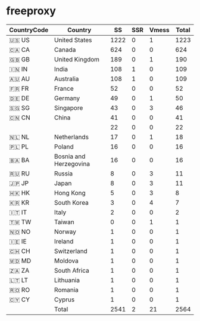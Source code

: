 # freeproxy

|CountryCode|Country|SS|SSR|Vmess|Total|
|  ----  | ----  |  ----  | ----  |  ----  | ----  |
|🇺🇸 US|United States|1222|0|1|1223|
|🇨🇦 CA|Canada|624|0|0|624|
|🇬🇧 GB|United Kingdom|189|0|1|190|
|🇮🇳 IN|India|108|1|0|109|
|🇦🇺 AU|Australia|108|1|0|109|
|🇫🇷 FR|France|52|0|0|52|
|🇩🇪 DE|Germany|49|0|1|50|
|🇸🇬 SG|Singapore|43|0|3|46|
|🇨🇳 CN|China|41|0|0|41|
| ||22|0|0|22|
|🇳🇱 NL|Netherlands|17|0|1|18|
|🇵🇱 PL|Poland|16|0|0|16|
|🇧🇦 BA|Bosnia and Herzegovina|16|0|0|16|
|🇷🇺 RU|Russia|8|0|3|11|
|🇯🇵 JP|Japan|8|0|3|11|
|🇭🇰 HK|Hong Kong|5|0|3|8|
|🇰🇷 KR|South Korea|3|0|4|7|
|🇮🇹 IT|Italy|2|0|0|2|
|🇹🇼 TW|Taiwan|0|0|1|1|
|🇳🇴 NO|Norway|1|0|0|1|
|🇮🇪 IE|Ireland|1|0|0|1|
|🇨🇭 CH|Switzerland|1|0|0|1|
|🇲🇩 MD|Moldova|1|0|0|1|
|🇿🇦 ZA|South Africa|1|0|0|1|
|🇱🇹 LT|Lithuania|1|0|0|1|
|🇷🇴 RO|Romania|1|0|0|1|
|🇨🇾 CY|Cyprus|1|0|0|1|
||Total|2541|2|21|2564|
